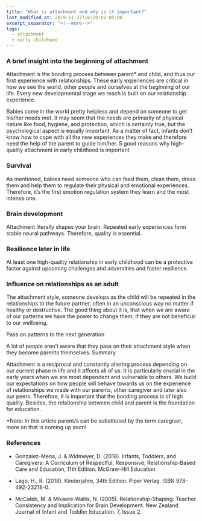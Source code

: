 ```yaml
---
title: "What is attachment and why is it important?"
last_modified_at: 2019-11-27T16:20:02-05:00
excerpt_separator: "<!--more-->"
tags:
  - attachment
  - early childhood  
---
```


### A brief insight into the beginning of attachment

Attachment is the bonding process between parent* and child, and thus our first experience with relationships. These early experiences are critical in how we see the world, other people and ourselves at the beginning of our life. Every new developmental stage we reach is built on our relationship experience.

<!--more-->

Babies come in the world pretty helpless and depend on someone to get his/her needs met. It may seem that the needs are primarily of physical nature like food, hygiene, and protection, which is certainly true, but the psychological aspect is equally important. As a matter of fact, infants don’t know how to cope with all the new experiences they make and therefore need the help of the parent to guide him/her.
5 good reasons why high-quality attachment in early childhood is important

### Survival

As mentioned, babies need someone who can feed them, clean them, dress them and help them to regulate their physical and emotional experiences. Therefore, it’s the first emotion regulation system they learn and the most intense one.

### Brain development

Attachment literally shapes your brain. Repeated early experiences form stable neural pathways. Therefore, quality is essential.

### Resilience later in life

At least one high-quality relationship in early childhood can be a protective factor against upcoming challenges and adversities and foster resilience.

### Influence on relationships as an adult

The attachment style, someone develops as the child will be repeated in the relationships to the future partner, often in an unconscious way no matter if healthy or destructive. The good thing about it is, that when we are aware of our patterns we have the power to change them, if they are not beneficial to our wellbeing.

Pass on patterns to the next generation

A lot of people aren’t aware that they pass on their attachment style when they become parents themselves.
Summary

Attachment is a reciprocal and constantly altering process depending on our current phase in life and it affects all of us. It is particularly crucial in the early years when we are most dependent and vulnerable to others. We build our expectations on how people will behave towards us on the experience of relationships we made with our parents, other caregiver and later also our peers. Therefore, it is important that the bonding process is of high quality. Besides, the relationship between child and parent is the foundation for education.

*Note: In this article parent/s can be substituted by the term caregiver, more on that is coming up soon!

### References

* Gonzalez-Mena, J. &  Widmeyer, D. (2018). Infants, Toddlers, and Caregivers: A Curriculum of Respectful, Responsive, Relationship-Based Care and Education, 11th Edition. McGraw-Hill Education

* Lago, H., R. (2018). Kinderjahre, 34th Edition. Piper Verlag. ISBN 978-492-23218-0.

* McCaleb, M. & Mikaere-Wallis, N. (2005). Relationship-Shaping: Teacher Consistency and Implication for Brain Development. New Zealand Journal of Infant and Toddler Education. 7, Issue 2. 